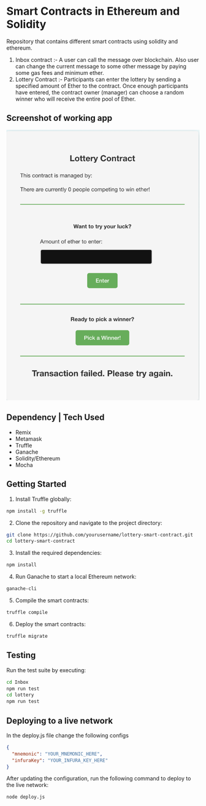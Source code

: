 # Smart Contracts in Ethereum and Solidity

Repository that contains different smart contracts using solidity and ethereum.

1. Inbox contract :- A user can call the message over blockchain. Also user can change the current message to some other message by paying some gas fees and minimum ether.
2. Lottery Contract :- Participants can enter the lottery by sending a specified amount of Ether to the contract. Once enough participants have entered, the contract owner (manager) can choose a random winner who will receive the entire pool of Ether.

## Screenshot of working app

![Demo](./lottery.png)

## Dependency | Tech Used

- Remix
- Metamask
- Truffle
- Ganache
- Solidity/Ethereum
- Mocha

## Getting Started

1. Install Truffle globally:

```bash
npm install -g truffle
```

2. Clone the repository and navigate to the project directory:

```bash
git clone https://github.com/yourusername/lottery-smart-contract.git
cd lottery-smart-contract
```

3. Install the required dependencies:

```bash
npm install
```

4. Run Ganache to start a local Ethereum network:

```bash
ganache-cli
```

5. Compile the smart contracts:

```bash
truffle compile
```

6. Deploy the smart contracts:

```bash
truffle migrate
```

## Testing

Run the test suite by executing:

```bash
cd Inbox
npm run test
cd lottery
npm run test
```

## Deploying to a live network

In the deploy.js file change the following configs

```json
{
  "mnemonic": "YOUR_MNEMONIC_HERE",
  "infuraKey": "YOUR_INFURA_KEY_HERE"
}
```

After updating the configuration, run the following command to deploy to the live network:

```bash
node deploy.js
```
